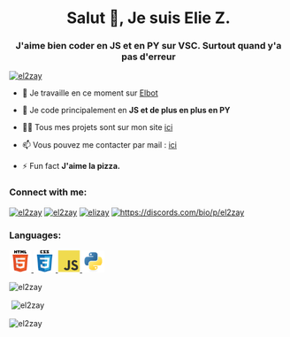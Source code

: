 <h1 align="center">Salut 👋, Je suis Elie Z.</h1>
<h3 align="center">J'aime bien coder en JS et en PY sur VSC. Surtout quand y'a pas d'erreur</h3>


<p align="left"> <a href="https://twitter.com/el2zay" target="blank"><img src="https://img.shields.io/twitter/follow/el2zay?logo=twitter&style=for-the-badge" alt="el2zay" /></a> </p>

- 🔭 Je travaille en ce moment sur [Elbot](https://el2zay.is-a.dev/elbot)

- 🌱 Je code principalement en  **JS et de plus en plus en PY**

- 👨‍💻 Tous mes projets sont sur mon site [ici](https://el2zay.is-a.dev)

- 📫 Vous pouvez me contacter par mail : [ici](mailto:el2zay.contact@gmail.com)

- ⚡ Fun fact **J'aime la pizza.**

<h3 align="left">Connect with me:</h3>
<p align="left">
<a href="https://twitter.com/el2zay" target="blank"><img align="center" src="https://raw.githubusercontent.com/rahuldkjain/github-profile-readme-generator/master/src/images/icons/Social/twitter.svg" alt="el2zay" height="30" width="40" /></a>
<a href="https://instagram.com/el2zay" target="blank"><img align="center" src="https://raw.githubusercontent.com/rahuldkjain/github-profile-readme-generator/master/src/images/icons/Social/instagram.svg" alt="el2zay" height="30" width="40" /></a>
<a href="https://www.youtube.com/channel/UCZHprEd5P935nlVoFR_kqew" target="blank"><img align="center" src="https://raw.githubusercontent.com/rahuldkjain/github-profile-readme-generator/master/src/images/icons/Social/youtube.svg" alt="elizay" height="30" width="40" /></a>
<a href="https://discords.com/bio/p/el2zay" target="blank"><img align="center" src="https://raw.githubusercontent.com/rahuldkjain/github-profile-readme-generator/master/src/images/icons/Social/discord.svg" alt="https://discords.com/bio/p/el2zay" height="30" width="40" /></a>
</p>

<h3 align="left">Languages:</h3>
</a> <a href="https://www.w3.org/html/" target="_blank"> <img src="https://raw.githubusercontent.com/devicons/devicon/master/icons/html5/html5-original-wordmark.svg" alt="html5" width="40" height="40"/> </a> <a href="https://www.w3.org/Style/CSS/" target="_blank"> <img src="https://raw.githubusercontent.com/devicons/devicon/master/icons/css3/css3-original-wordmark.svg" alt="css3" width="40" height="40"/> </a> <a href="https://developer.mozilla.org/en-US/docs/Web/JavaScript" target="_blank"> <img src="https://raw.githubusercontent.com/devicons/devicon/master/icons/javascript/javascript-original.svg" alt="javascript" width="40" height="40"/> </a> <a </a> <a href="https://www.python.org" target="_blank"> <img src="https://raw.githubusercontent.com/devicons/devicon/master/icons/python/python-original.svg" alt="python" width="40" height="40"/> </a> </p>



<p><img align="center" src="https://github-readme-stats.vercel.app/api/top-langs?username=el2zay&show_icons=true&locale=en&layout=compact" alt="el2zay" /></p>

<p>&nbsp;<img align="center" src="https://github-readme-stats.vercel.app/api?username=el2zay&show_icons=true&locale=en" alt="el2zay" /></p>

<p><img align="center" src="https://github-readme-streak-stats.herokuapp.com/?user=el2zay&" alt="el2zay" /></p>
